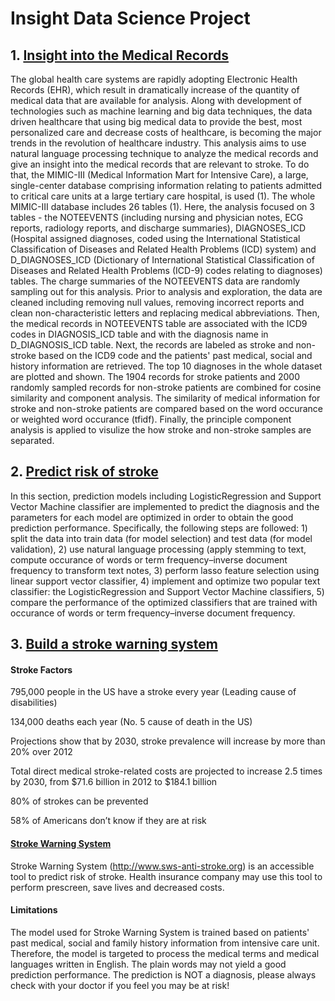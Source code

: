 # Insight Data Science Project

## 1. [Insight into the Medical Records](https://github.com/lanttern/Insight/blob/master/MedicalRecordsAnalysis.ipynb)
The global health care systems are rapidly adopting Electronic Health Records (EHR), which result in dramatically increase of the quantity of medical data that are available for analysis. Along with development of technologies such as machine learning and big data techniques, the data driven healthcare that using big medical data to provide the best, most personalized care and decrease costs of healthcare, is becoming the major trends in the revolution of healthcare industry. This analysis aims to use natural language processing technique to analyze the medical records and give an insight into the medical records that are relevant to stroke. To do that, the MIMIC-III (Medical Information Mart for Intensive Care), a large, single-center database comprising information relating to patients admitted to critical care units at a large tertiary care hospital, is used (1). The whole MIMIC-III database includes 26 tables (1). Here, the analysis focused on 3 tables - the NOTEEVENTS (including nursing and physician notes, ECG reports, radiology reports, and discharge summaries), DIAGNOSES_ICD (Hospital assigned diagnoses, coded using the International Statistical Classification of Diseases and Related Health Problems (ICD) system) and D_DIAGNOSES_ICD (Dictionary of International Statistical Classification of Diseases and Related Health Problems (ICD-9) codes relating to diagnoses) tables. The charge summaries of the NOTEEVENTS data are randomly sampling out for this analysis. Prior to analysis and exploration, the data are cleaned including removing null values, removing incorrect reports and clean non-characteristic letters and replacing medical abbreviations. Then, the medical records in NOTEEVENTS table are associated with the ICD9 codes in DIAGNOSIS_ICD table and with the diagnosis name in D_DIAGNOSIS_ICD table. Next, the records are labeled as stroke and non-stroke based on the ICD9 code and the patients' past medical, social and history information are retrieved. The top 10 diagnoses in the whole dataset are plotted and shown. The 1904 records for stroke patients and 2000 randomly sampled records for non-stroke patients are combined for cosine similarity and component analysis. The similarity of medical information for stroke and non-stroke patients are compared based on the word occurance or weighted word occurance (tfidf). Finally, the principle component analysis is applied to visulize the how stroke and non-stroke samples are separated.

## 2. [Predict risk of stroke](https://github.com/lanttern/Insight/blob/master/MedicalRecordsStrokePrediction.ipynb)
In this section, prediction models including LogisticRegression and Support Vector Machine classifier are implemented to predict the diagnosis and the parameters for each model are optimized in order to obtain the good prediction performance. Specifically, the following steps are followed: 1) split the data into train data (for model selection) and test data (for model validation), 2) use natural language processing (apply stemming to text, compute occurance of words or term frequency–inverse document frequency to transform text notes, 3) perform lasso feature selection using linear support vector classifier, 4) implement and optimize two popular text classifier: the LogisticRegression and Support Vector Machine classifiers, 5) compare the performance of the optimized classifiers that are trained with occurance of words or term frequency–inverse document frequency.

## 3. [Build a stroke warning system](https://github.com/lanttern/Insight/tree/master/sws)
#### Stroke Factors
795,000 people in the US have a stroke every year (Leading cause of disabilities)

134,000 deaths each year (No. 5 cause of death in the US)

Projections show that by 2030, stroke prevalence will increase by more than 20% over 2012

Total direct medical stroke-related costs are projected to increase 2.5 times by 2030, from $71.6 billion in 2012 to $184.1 billion

80% of strokes can be prevented

58% of Americans don’t know if they are at risk

#### [Stroke Warning System](http://www.sws-anti-stroke.org)
Stroke Warning System (http://www.sws-anti-stroke.org) is an accessible tool to predict risk of stroke. Health insurance company may use this tool to perform prescreen, save lives and decreased costs.

#### Limitations
The model used for Stroke Warning System is trained based on patients' past medical, social and family history information from intensive care unit. Therefore, the model is targeted to process the medical terms and medical languages written in English. The plain words may not yield a good prediction performance. The prediction is NOT a diagnosis, please always check with your doctor if you feel you may be at risk!
